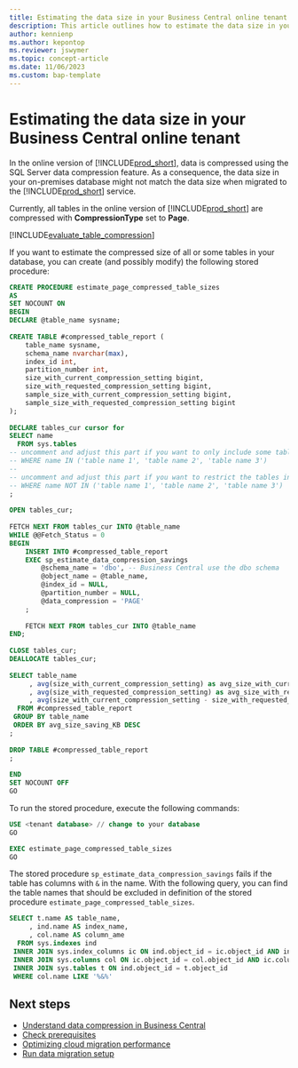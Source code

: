 ```yaml
---
title: Estimating the data size in your Business Central online tenant
description: This article outlines how to estimate the data size in your Business Central online tenant
author: kennienp 
ms.author: kepontop
ms.reviewer: jswymer
ms.topic: concept-article
ms.date: 11/06/2023
ms.custom: bap-template
---
```


# Estimating the data size in your Business Central online tenant

In the online version of [!INCLUDE[prod_short](../developer/includes/prod_short.md)], data is compressed using the SQL Server data compression feature. As a consequence, the data size in your on-premises database might not match the data size when migrated to the [!INCLUDE[prod_short](../developer/includes/prod_short.md)] service.

Currently, all tables in the online version of [!INCLUDE[prod_short](../developer/includes/prod_short.md)] are compressed with **CompressionType** set to **Page**.

[!INCLUDE[evaluate_table_compression](../includes/include_evaluate_table_compression.md)]


If you want to estimate the compressed size of all or some tables in your database, you can create (and possibly modify) the following stored procedure:

```SQL
CREATE PROCEDURE estimate_page_compressed_table_sizes
AS 
SET NOCOUNT ON
BEGIN
DECLARE @table_name sysname;
 
CREATE TABLE #compressed_table_report (
	table_name sysname,
	schema_name nvarchar(max),
	index_id int,
	partition_number int,
	size_with_current_compression_setting bigint,
	size_with_requested_compression_setting bigint,
	sample_size_with_current_compression_setting bigint,
	sample_size_with_requested_compression_setting bigint
);
 
DECLARE tables_cur cursor for 
SELECT name
  FROM sys.tables
-- uncomment and adjust this part if you want to only include some tables in the calculation
-- WHERE name IN ('table name 1', 'table name 2', 'table name 3') 
--
-- uncomment and adjust this part if you want to restrict the tables in the calculation
-- WHERE name NOT IN ('table name 1', 'table name 2', 'table name 3') 
;
 
OPEN tables_cur;
 
FETCH NEXT FROM tables_cur INTO @table_name
WHILE @@Fetch_Status = 0 
BEGIN
    INSERT INTO #compressed_table_report
    EXEC sp_estimate_data_compression_savings
        @schema_name = 'dbo', -- Business Central use the dbo schema
        @object_name = @table_name,
        @index_id = NULL,
        @partition_number = NULL,
        @data_compression = 'PAGE'
    ;
 
    FETCH NEXT FROM tables_cur INTO @table_name
END;
 
CLOSE tables_cur;
DEALLOCATE tables_cur;
 
SELECT table_name
     , avg(size_with_current_compression_setting) as avg_size_with_current_compression_setting_KB
     , avg(size_with_requested_compression_setting) as avg_size_with_requested_compression_setting_KB
     , avg(size_with_current_compression_setting - size_with_requested_compression_setting) AS avg_size_saving_KB
  FROM #compressed_table_report
 GROUP BY table_name
 ORDER BY avg_size_saving_KB DESC 
;
 
DROP TABLE #compressed_table_report
;
 
END
SET NOCOUNT OFF
GO
```

To run the stored procedure, execute the following commands:

```SQL
USE <tenant database> // change to your database
GO

EXEC estimate_page_compressed_table_sizes
GO
```


The stored procedure `sp_estimate_data_compression_savings` fails if the table has columns with `&` in the name. With the following query, you can find the table names that should be excluded in definition of the stored procedure `estimate_page_compressed_table_sizes`.

```SQL
SELECT t.name AS table_name,
     , ind.name AS index_name,
     , col.name AS column_ame
  FROM sys.indexes ind 
 INNER JOIN sys.index_columns ic ON ind.object_id = ic.object_id AND ind.index_id = ic.index_id 
 INNER JOIN sys.columns col ON ic.object_id = col.object_id AND ic.column_id = col.column_id 
 INNER JOIN sys.tables t ON ind.object_id = t.object_id 
 WHERE col.name LIKE '%&%'
```

## Next steps

- [Understand data compression in Business Central](./using-sql-partitioning-and-compression.md)  
- [Check prerequisites](cloud-migration-prerequisites.md)  
- [Optimizing cloud migration performance](migration-optimize-replication.md)  
- [Run data migration setup](migration-setup.md)
